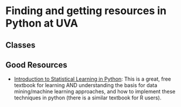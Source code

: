 # Finding and getting resources in Python at UVA

## Classes


## Good Resources
- [Introduction to Statistical Learning in Python](https://hastie.su.domains/ISLP/ISLP_website.pdf): This is a great, free textbook for learning AND understanding the basis for data mining/machine learning approaches, and how to implement these techniques in python (there is a similar textbook for R users).


